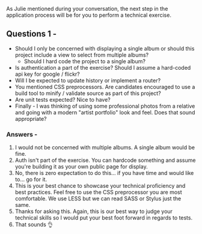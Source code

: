 
As Julie mentioned during your conversation, the next step in the application process will be for you to perform a technical exercise.

## Questions 1 -
- Should I only be concerned with displaying a single album or should this project include a view to select from multiple albums?
   - Should I hard code the project to a single album?
- Is authentication a part of the exercise? Should I assume a hard-coded api key for google / flickr?
- Will I be expected to update history or implement a router?
- You mentioned CSS preprocessors. Are candidates encouraged to use a build tool to minify / validate source as part of this project?
- Are unit tests expected? Nice to have?
- Finally - I was thinking of using some professional photos from a relative and going with a modern "artist portfolio" look and feel. Does that sound appropriate?

### Answers -
1. I would not be concerned with multiple albums. A single album would be fine.
2. Auth isn't part of the exercise. You can hardcode something and assume you're building it as your own public page for display.
3. No, there is zero expectation to do this... if you have time and would like to... go for it.
4. This is your best chance to showcase your technical proficiency and best practices. Feel free to use the CSS preprocessor you are most comfortable. We use LESS but we can read SASS or Stylus just the same.
5. Thanks for asking this. Again, this is our best way to judge your technical skills so I would put your best foot forward in regards to tests.
6. That sounds 👌
